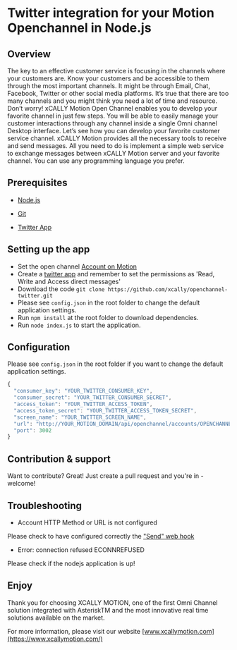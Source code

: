 # Twitter integration for your Motion Openchannel in Node.js

## Overview

The key to an effective customer service is focusing in the channels where your customers are. Know your customers and be accessible to them through the most important channels. It might be through Email, Chat, Facebook, Twitter or other social media platforms. It’s true that there are too many channels and you might think you need a lot of time and resource. Don’t worry! xCALLY Motion Open Channel enables you to develop your favorite channel in just few steps. You will be able to easily manage your customer interactions through any channel inside a single Omni channel Desktop interface. Let’s see how you can develop your favorite customer service channel.
xCALLY Motion provides all the necessary tools to receive and send messages. All you need to do is implement a simple web service to exchange messages between xCALLY Motion server and your favorite channel. You can use any programming language you prefer.

## Prerequisites

  * [Node.js](http://nodejs.org/)
  * [Git](http://git-scm.com/)

  * [Twitter App](https://apps.twitter.com)


## Setting up the app
  * Set the open channel [Account on Motion](https://wiki.xcallymotion.com/display/XMD/Open+Channel)
  * Create a [twitter app](https://apps.twitter.com) and remember to set the permissions as 'Read, Write and Access direct messages'
  * Download the code `git clone https://github.com/xcally/openchannel-twitter.git`
  * Please see `config.json` in the root folder to change the default application settings.
  * Run `npm install` at the root folder to download dependencies.
  * Run `node index.js` to start the application.

## Configuration

Please see `config.json` in the root folder if you want to change the default application settings.

```javascript
{
  "consumer_key": "YOUR_TWITTER_CONSUMER_KEY",
  "consumer_secret": "YOUR_TWITTER_CONSUMER_SECRET",
  "access_token": "YOUR_TWITTER_ACCESS_TOKEN",
  "access_token_secret": "YOUR_TWITTER_ACCESS_TOKEN_SECRET",
  "screen_name": "YOUR_TWITTER_SCREEN_NAME",
  "url": "http://YOUR_MOTION_DOMAIN/api/openchannel/accounts/OPENCHANNEL_INTEGRATION_ID/receive",
  "port": 3002
}
```
## Contribution & support

Want to contribute? Great! Just create a pull request and you're in - welcome!

## Troubleshooting

* Account HTTP Method or URL is not configured

Please check to have configured correctly the ["Send" web hook](https://wiki.xcallymotion.com/display/XMD/Open+Channel#OpenChannel-WebHooks)

* Error: connection refused ECONNREFUSED

Please check if the nodejs application is up!

## Enjoy

Thank you for choosing XCALLY MOTION, one of the first Omni Channel solution integrated with AsteriskTM and the most innovative real time solutions available on the market.

For more information, please visit our website [www.xcallymotion.com](https://www.xcallymotion.com/)
